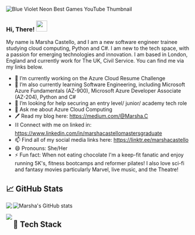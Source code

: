 ![Blue Violet Neon Best Games YouTube Thumbnail](https://user-images.githubusercontent.com/82414822/180852349-a84759d0-aeef-457b-bb99-810b5a26d2cf.png)
### Hi, There! <img src="https://raw.githubusercontent.com/MartinHeinz/MartinHeinz/master/wave.gif" width="30px">
My name is Marsha Castello, and I am a new software engineer trainee studying cloud computing, Python and C#. I am new to the tech space, with a passion for emerging technologies and innovation. I am based in London, England and currently work for The UK, Civil Service. You can find me via my links below.

- 🔭 I’m currently working on the Azure Cloud Resume Challenge
- 🌱 I’m also currently learning Software Engineering, including Microsoft Azure Fundamentals (AZ-900), Microsoft Azure Developer Associate (AZ-204), Python and C#
- 🤔 I’m looking for help securing an entry level/ junior/ academy tech role
- 💬 Ask me about Azure Cloud Computing
- 🖊 Read my blog here: https://medium.com/@Marsha.C
- ⛓ Connect with me on linked in: https://www.linkedin.com/in/marshacastellomastersgraduate
- 📫 Find all of my social media links here: https://linktr.ee/marshacastello
- 😄 Pronouns: She/Her
- ⚡ Fun fact: When not eating chocolate I'm a keep-fit fanatic and enjoy running 5K's, fitness bootcamps and reformer pilates! I also love sci-fi and fantasy movies particularly Marvel, live music, and the Theatre!


<!--
**MarshaC713/MarshaC713** is a ✨ _special_ ✨ repository because its `README.md` (this file) appears on your GitHub profile.

1.2]: http://i.imgur.com/wWzX9uB.png (twitter icon without padding)
[2.2]: https://raw.githubusercontent.com/MarshaC713/MarshaC713/master/linkedin-3-16.png (LinkedIn icon without padding)
Here are some ideas to get you started:

- 🔭 I’m currently working on the Azure Cloud Resume Challenge
- 🌱 I’m also currently learning Software Engineering, including Microsoft Azure Fundamentals (AZ-900), Microsoft Azure Developer Associate (AZ-204), Python and C#
- 👯 I’m looking to collaborate on ...
- 🤔 I’m looking for help securing an entry level/ junior/ academy tech role
- 💬 Ask me about Azure Cloud Computing
-  Find out more about my tech journey here: [My Blog] (https://medium.com/@Marsha.C)
- ⛓ Connect with me on [linked in] (https://www.linkedin.com/in/marshacastellomastersgraduate) 
- 📫 Find all of my social media links [here](https://linktr.ee/marshacastello)
- 😄 Pronouns: She/Her
- ⚡ Fun fact: When not eating chocolate I'm a keep-fit fanatic and enjoy running 5K's, fitness bootcamps and reformer pilates! I also love sci-fi and fantasy movies particularly Marvel, live music, and the Theatre!
-->
## 📈 GitHub Stats
![Marsha's GitHub stats](https://github-readme-stats.vercel.app/api?username=MarshaC713&theme=jolly&show_icons=true)
<img align="left" src="https://github-readme-stats.vercel.app/api/top-langs/?username=MarshaC713&theme=jolly"/>


<a href="https://github.com/MarshaC713/azume-resume">
  <img align="left" src="https://github-readme-stats.vercel.app/api/pin/?username=MarshaC713&repo=azure-resume&theme=jolly" />
</a>



## 🔧 Tech Stack 

